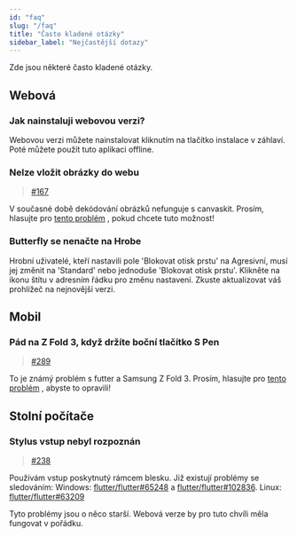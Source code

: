 ```yaml
---
id: "faq"
slug: "/faq"
title: "Často kladené otázky"
sidebar_label: "Nejčastější dotazy"
---
```


Zde jsou některé často kladené otázky.

## Webová

### Jak nainstaluji webovou verzi?

Webovou verzi můžete nainstalovat kliknutím na tlačítko instalace v záhlaví. Poté můžete použít tuto aplikaci offline.

### Nelze vložit obrázky do webu

> [#167](https://github.com/LinwoodCloud/Butterfly/issues/167)

V současné době dekódování obrázků nefunguje s canvaskit. Prosím, hlasujte pro [tento problém](https://github.com/flutter/flutter/issues/102683) , pokud chcete tuto možnost!

### Butterfly se nenačte na Hrobe

Hrobní uživatelé, kteří nastavili pole 'Blokovat otisk prstu' na Agresivní, musí jej změnit na 'Standard' nebo jednoduše 'Blokovat otisk prstu'. Klikněte na ikonu štítu v adresním řádku pro změnu nastavení. Zkuste aktualizovat váš prohlížeč na nejnovější verzi.

## Mobil

### Pád na Z Fold 3, když držíte boční tlačítko S Pen

> [#289](https://github.com/LinwoodCloud/Butterfly/issues/289)

To je známý problém s futter a Samsung Z Fold 3. Prosím, hlasujte pro [tento problém](https://github.com/flutter/flutter/issues/111068) , abyste to opravili!

## Stolní počítače

### Stylus vstup nebyl rozpoznán

> [#238](https://github.com/LinwoodCloud/Butterfly/issues/238)

Používám vstup poskytnutý rámcem blesku. Již existují problémy se sledováním: Windows: [flutter/flutter#65248](https://github.com/flutter/flutter/issues/65248) a [flutter/flutter#102836](https://github.com/flutter/flutter/issues/102836). Linux: [flutter/flutter#63209](https://github.com/flutter/flutter/issues/63209)

Tyto problémy jsou o něco starší. Webová verze by pro tuto chvíli měla fungovat v pořádku.
